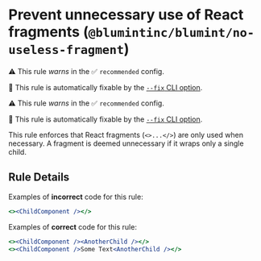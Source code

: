 # Prevent unnecessary use of React fragments (`@blumintinc/blumint/no-useless-fragment`)

⚠️ This rule _warns_ in the ✅ `recommended` config.

🔧 This rule is automatically fixable by the [`--fix` CLI option](https://eslint.org/docs/latest/user-guide/command-line-interface#--fix).

<!-- end auto-generated rule header -->

⚠️ This rule _warns_ in the ✅ `recommended` config.

🔧 This rule is automatically fixable by the [`--fix` CLI option](https://eslint.org/docs/latest/user-guide/command-line-interface#--fix).

<!-- end auto-generated rule header -->

This rule enforces that React fragments (`<>...</>`) are only used when necessary. A fragment is deemed unnecessary if it wraps only a single child.

## Rule Details

Examples of **incorrect** code for this rule:

```jsx
<><ChildComponent /></>
```

Examples of **correct** code for this rule:

```jsx
<><ChildComponent /><AnotherChild /></>
<><ChildComponent />Some Text<AnotherChild /></>
```

